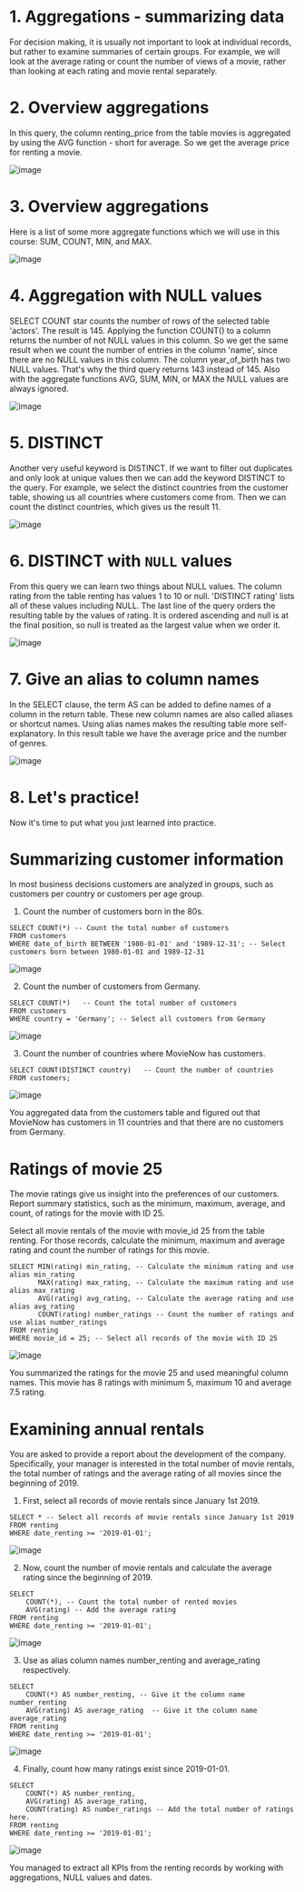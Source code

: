 # 1. Aggregations - summarizing data

For decision making, it is usually not important to look at individual records, but rather to examine summaries of certain groups. For example, we will look at the average rating or count the number of views of a movie, rather than looking at each rating and movie rental separately.

# 2. Overview aggregations

In this query, the column renting_price from the table movies is aggregated by using the AVG function - short for average. So we get the average price for renting a movie.

![image](https://github.com/artempohribnyi/datacamp/assets/113499718/369d83cc-55f5-4ebb-b8a3-3eac9268f662)

# 3. Overview aggregations

Here is a list of some more aggregate functions which we will use in this course: SUM, COUNT, MIN, and MAX.

![image](https://github.com/artempohribnyi/datacamp/assets/113499718/72f7d671-071a-4470-9acd-d87c7237dfe2)

# 4. Aggregation with NULL values

SELECT COUNT star counts the number of rows of the selected table 'actors'. The result is 145. Applying the function COUNT() to a column returns the number of not NULL values in this column. So we get the same result when we count the number of entries in the column 'name', since there are no NULL values in this column. The column year_of_birth has two NULL values. That's why the third query returns 143 instead of 145. Also with the aggregate functions AVG, SUM, MIN, or MAX the NULL values are always ignored.

![image](https://github.com/artempohribnyi/datacamp/assets/113499718/8d39f91a-f944-4542-a97e-6e27e344b563)

# 5. DISTINCT

Another very useful keyword is DISTINCT. If we want to filter out duplicates and only look at unique values then we can add the keyword DISTINCT to the query. For example, we select the distinct countries from the customer table, showing us all countries where customers come from. Then we can count the distinct countries, which gives us the result 11.

![image](https://github.com/artempohribnyi/datacamp/assets/113499718/8ed6818d-4d21-477d-8cba-d78aad9bc658)

# 6. DISTINCT with `NULL` values

From this query we can learn two things about NULL values. The column rating from the table renting has values 1 to 10 or null. 'DISTINCT rating' lists all of these values including NULL. The last line of the query orders the resulting table by the values of rating. It is ordered ascending and null is at the final position, so null is treated as the largest value when we order it.

![image](https://github.com/artempohribnyi/datacamp/assets/113499718/562e44cd-2fe3-4c3a-b9a3-00c13671d02b)

# 7. Give an alias to column names

In the SELECT clause, the term AS can be added to define names of a column in the return table. These new column names are also called aliases or shortcut names. Using alias names makes the resulting table more self-explanatory. In this result table we have the average price and the number of genres.

![image](https://github.com/artempohribnyi/datacamp/assets/113499718/d027ddff-302d-4633-b148-26d467506434)

# 8. Let's practice!

Now it's time to put what you just learned into practice.

# Summarizing customer information

In most business decisions customers are analyzed in groups, such as customers per country or customers per age group.

1. Count the number of customers born in the 80s.

```
SELECT COUNT(*) -- Count the total number of customers
FROM customers
WHERE date_of_birth BETWEEN '1980-01-01' and '1989-12-31'; -- Select customers born between 1980-01-01 and 1989-12-31
```

![image](https://github.com/artempohribnyi/datacamp/assets/113499718/5ceaff38-266f-426c-a6ca-71fa0f8fea04)

2. Count the number of customers from Germany.

```
SELECT COUNT(*)   -- Count the total number of customers
FROM customers
WHERE country = 'Germany'; -- Select all customers from Germany
```

![image](https://github.com/artempohribnyi/datacamp/assets/113499718/00c6ccb6-72c2-4e78-b57b-a7b1aa8cf7f9)

3. Count the number of countries where MovieNow has customers.

```
SELECT COUNT(DISTINCT country)   -- Count the number of countries
FROM customers;
```

![image](https://github.com/artempohribnyi/datacamp/assets/113499718/30892c7d-b2fc-4c75-aa8c-4b98c1885167)

You aggregated data from the customers table and figured out that MovieNow has customers in 11 countries and that there are no customers from Germany.

# Ratings of movie 25

The movie ratings give us insight into the preferences of our customers. Report summary statistics, such as the minimum, maximum, average, and count, of ratings for the movie with ID 25.

Select all movie rentals of the movie with movie_id 25 from the table renting.
For those records, calculate the minimum, maximum and average rating and count the number of ratings for this movie.

```
SELECT MIN(rating) min_rating, -- Calculate the minimum rating and use alias min_rating
	   MAX(rating) max_rating, -- Calculate the maximum rating and use alias max_rating
	   AVG(rating) avg_rating, -- Calculate the average rating and use alias avg_rating
	   COUNT(rating) number_ratings -- Count the number of ratings and use alias number_ratings
FROM renting
WHERE movie_id = 25; -- Select all records of the movie with ID 25
```

![image](https://github.com/artempohribnyi/datacamp/assets/113499718/f957bf90-5a55-4bfb-b41a-1d21e4c3259c)

You summarized the ratings for the movie 25 and used meaningful column names. This movie has 8 ratings with minimum 5, maximum 10 and average 7.5 rating.

# Examining annual rentals

You are asked to provide a report about the development of the company. Specifically, your manager is interested in the total number of movie rentals, the total number of ratings and the average rating of all movies since the beginning of 2019.

1. First, select all records of movie rentals since January 1st 2019.

```
SELECT * -- Select all records of movie rentals since January 1st 2019
FROM renting
WHERE date_renting >= '2019-01-01'; 
```
![image](https://github.com/artempohribnyi/datacamp/assets/113499718/460d82fd-fa45-44c9-b14d-29adf3b7d622)

2. Now, count the number of movie rentals and calculate the average rating since the beginning of 2019.

```
SELECT 
	COUNT(*), -- Count the total number of rented movies
	AVG(rating) -- Add the average rating
FROM renting
WHERE date_renting >= '2019-01-01';
```
![image](https://github.com/artempohribnyi/datacamp/assets/113499718/adb51d80-e39f-4dc1-9341-80141b8e4aaa)

3. Use as alias column names number_renting and average_rating respectively.

```
SELECT 
	COUNT(*) AS number_renting, -- Give it the column name number_renting
	AVG(rating) AS average_rating  -- Give it the column name average_rating
FROM renting
WHERE date_renting >= '2019-01-01';
```

![image](https://github.com/artempohribnyi/datacamp/assets/113499718/279f61cf-ea0a-452f-89a4-8d30a0872408)

4. Finally, count how many ratings exist since 2019-01-01.

```
SELECT 
	COUNT(*) AS number_renting,
	AVG(rating) AS average_rating, 
    COUNT(rating) AS number_ratings -- Add the total number of ratings here.
FROM renting
WHERE date_renting >= '2019-01-01';
```

![image](https://github.com/artempohribnyi/datacamp/assets/113499718/1df71ef9-70a9-4f73-b1c0-375b72784985)

You managed to extract all KPIs from the renting records by working with aggregations, NULL values and dates.
